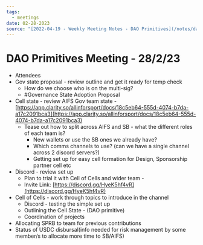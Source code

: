 ```yaml
---
tags:
  - meetings
date: 02-28-2023
source: "[2022-04-19 - Weekly Meeting Notes - DAO Primitives](/notes/dao-primitives/primitives-archive/primitives-docs/2022-04-19%20-%20Weekly%20Meeting%20Notes%20-%20DAO%20Primitives.md)"
---
```


# DAO Primitives Meeting - 28/2/23

- Attendees
- Gov state proposal - review outline and get it ready for temp check
	- How do we choose who is on the multi-sig?
	- #Governance State Adoption Proposal
- Cell state - review AIFS Gov team state - [https://app.clarity.so/allinforsport/docs/18c5eb64-555d-4074-b7da-a17c2091bca3](https://app.clarity.so/allinforsport/docs/18c5eb64-555d-4074-b7da-a17c2091bca3)
	- Tease out how to split across AIFS and SB - what the different roles of each team is?
		- New wallets or use the SB ones we already have?
		- Which comms channels to use? (can we have a single channel across 2 discord servers?)
		- Getting set up for easy cell formation for Design, Sponsorship partner cell etc
- Discord - review set up
	- Plan to trial it with Cell of Cells and wider team - 
	- Invite Link: [https://discord.gg/HyeK5hf4vR](https://discord.gg/HyeK5hf4vR)
- Cell of Cells - work through topics to introduce in the channel 
	- Discord - testing the simple set up
	- Outlining the Cell State - (DAO primitive)
	- Coordination of projects 
- Allocating SPRB to team for previous contributions
- Status of USDC disbursal(info needed for risk management by some member/s to allocate more time to SB/AIFS)